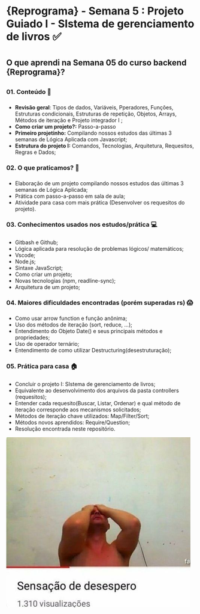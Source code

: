 # {Reprograma} - Semana 5 : Projeto Guiado I - SIstema de gerenciamento de livros  :white_check_mark: <h1>

## O que aprendi na Semana 05 do curso backend {Reprograma}? <h2>

### 01. Conteúdo :memo: <h3>
* **Revisão geral**: Tipos de dados, Variáveis, Pperadores, Funções, Estruturas condicionais, Estruturas de repetição, Objetos, Arrays, Métodos de iteração e Projeto integrador I ;
* **Como criar um projeto?:** Passo-a-passo 
* **Primeiro projetinho:** Compilando nossos estudos das últimas 3 semanas de Lógica Aplicada com Javascript;
* **Estrutura do projeto I:** Comandos, Tecnologias, Arquitetura, Requesitos, Regras e Dados;

### 02. O que praticamos? :muscle:<h3>
* Elaboração de um projeto compilando nossos estudos das últimas 3 semanas de Lógica Aplicada;
* Prática com passo-a-passo em sala de aula;
* Atividade para casa com mais prática (Desenvolver os requesitos do projeto).
  
### 03. Conhecimentos usados nos estudos/prática :computer: <h3>
* Gitbash e Github;
* Lógica aplicada para resolução de problemas lógicos/ matemáticos;
* Vscode;
* Node.js;
* Sintaxe JavaScript;
* Como criar um projeto;
* Novas tecnologias (npm, readline-sync);
* Arquitetura de um projeto;


### 04. Maiores dificuldades encontradas (porém superadas rs) :scream: <h3>
* Como usar arrow function e função anônima;
* Uso dos métodos de iteração (sort, reduce, ...);
* Entendimento do Objeto Date() e seus principais métodos e propriedades;
* Uso de operador ternário;
* Entendimento de como utilizar Destructuring(desestruturação);
  
### 05. Prática para casa :house: <h3>
* Concluir o projeto I: SIstema de gerenciamento de livros;
* Equivalente ao desenvolvimento dos arquivos da pasta controllers (requesitos);
* Entender cada requesito(Buscar, Listar, Ordenar) e qual método de iteração corresponde aos mecanismos solicitados;
* Métodos de iteração chave utilizados: Map/Filter/Sort;
* Métodos novos aprendidos: Require/Question;
* Resolução encontrada neste repositório.


![sensacaoDeDesespero](sensacaoDeDesespero.jpg)




